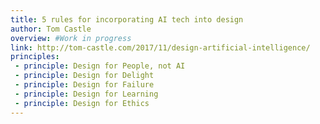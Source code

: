 ```yaml
---
title: 5 rules for incorporating AI tech into design
author: Tom Castle
overview: #Work in progress
link: http://tom-castle.com/2017/11/design-artificial-intelligence/
principles:
 - principle: Design for People, not AI
 - principle: Design for Delight
 - principle: Design for Failure
 - principle: Design for Learning
 - principle: Design for Ethics
---
```

